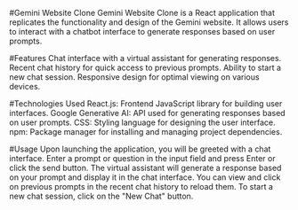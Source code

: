 #Gemini Website Clone
Gemini Website Clone is a React application that replicates the functionality and design of the Gemini website. It allows users to interact with a chatbot interface to generate responses based on user prompts.

#Features
Chat interface with a virtual assistant for generating responses.
Recent chat history for quick access to previous prompts.
Ability to start a new chat session.
Responsive design for optimal viewing on various devices.

#Technologies Used
React.js: Frontend JavaScript library for building user interfaces.
Google Generative AI: API used for generating responses based on user prompts.
CSS: Styling language for designing the user interface.
npm: Package manager for installing and managing project dependencies.

#Usage
Upon launching the application, you will be greeted with a chat interface.
Enter a prompt or question in the input field and press Enter or click the send button.
The virtual assistant will generate a response based on your prompt and display it in the chat interface.
You can view and click on previous prompts in the recent chat history to reload them.
To start a new chat session, click on the "New Chat" button.
